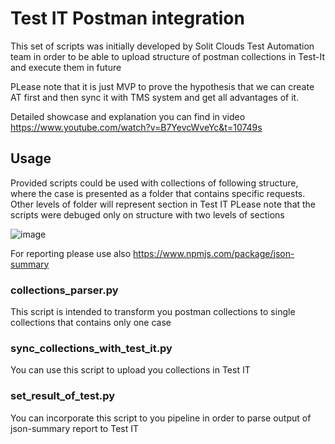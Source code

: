 # Test IT Postman integration
This set of scripts was initially developed by Solit Clouds Test Automation team 
in order to be able to upload structure of postman collections in Test-It and execute them in future

PLease note that it is just MVP to prove the hypothesis that we can create AT first 
and then sync it with TMS system and get all advantages of it.

Detailed showcase and explanation you can find in video https://www.youtube.com/watch?v=B7YevcWveYc&t=10749s

## Usage

Provided scripts could be used with collections of following structure, where the case is presented as a folder 
that contains specific requests. 
Other levels of folder will represent section in Test IT
PLease note that the scripts were debuged only on structure with two levels of sections

![image](https://user-images.githubusercontent.com/89986347/145394023-bc5734a6-004d-4a82-adfe-96c243d97aab.png)


For reporting please use also https://www.npmjs.com/package/json-summary 

### collections_parser.py
This script is intended to transform you postman collections to single collections that contains only one case

### sync_collections_with_test_it.py
You can use this script to upload you collections in Test IT

### set_result_of_test.py
You can incorporate this script to you pipeline in order to parse output of json-summary report to Test IT
